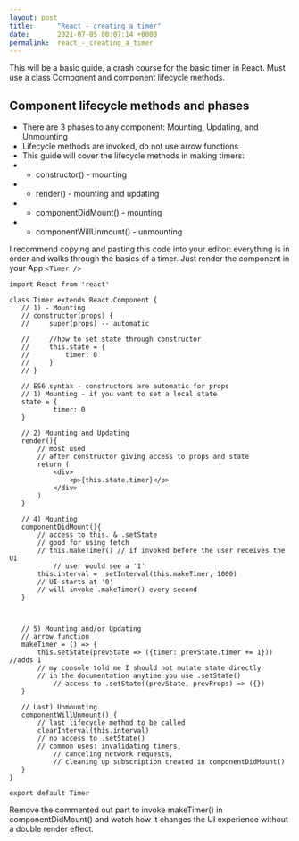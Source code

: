 ```yaml
---
layout: post
title:      "React - creating a timer"
date:       2021-07-05 00:07:14 +0000
permalink:  react_-_creating_a_timer
---
```



This will be a basic guide, a crash course for the basic timer in React. 
Must use a class Component and component lifecycle methods.

## Component lifecycle methods and phases 
* There are 3 phases to any component: Mounting, Updating, and Unmounting
* Lifecycle methods are invoked, do not use arrow functions
* This guide will cover the lifecycle methods in making timers: 
* * constructor() - mounting
* * render() - mounting and updating
* * componentDidMount() - mounting
* * componentWillUnmount() - unmounting

I recommend copying and pasting this code into your editor: everything is in order and walks through the basics of a timer. Just render the component in your App `<Timer />`

```
import React from 'react'
 
class Timer extends React.Component {
   // 1) - Mounting
   // constructor(props) {
   //     super(props) -- automatic
 
   //     //how to set state through constructor
   //     this.state = {
   //         timer: 0
   //     }
   // }
 
   // ES6 syntax - constructors are automatic for props
   // 1) Mounting - if you want to set a local state
   state = {
           timer: 0
   }
 
   // 2) Mounting and Updating
   render(){
       // most used
       // after constructor giving access to props and state
       return (
           <div>
               <p>{this.state.timer}</p>
           </div>
       )
   }
  
   // 4) Mounting
   componentDidMount(){
       // access to this. & .setState
       // good for using fetch
       // this.makeTimer() // if invoked before the user receives the UI
           // user would see a '1'
       this.interval =  setInterval(this.makeTimer, 1000)
       // UI starts at '0' 
       // will invoke .makeTimer() every second
   }
 
  
 
   // 5) Mounting and/or Updating
   // arrow function
   makeTimer = () => {
       this.setState(prevState => ({timer: prevState.timer += 1})) //adds 1
       // my console told me I should not mutate state directly
       // in the documentation anytime you use .setState()
           // access to .setState((prevState, prevProps) => ({})
   }
  
   // Last) Unmounting
   componentWillUnmount() {
       // last lifecycle method to be called
       clearInterval(this.interval)
       // no access to .setState()
       // common uses: invalidating timers,
           // canceling network requests,
           // cleaning up subscription created in componentDidMount()
   }
}
 
export default Timer
```

Remove the commented out part to invoke makeTimer() in componentDidMount() and watch how it changes the UI experience without a double render effect.

